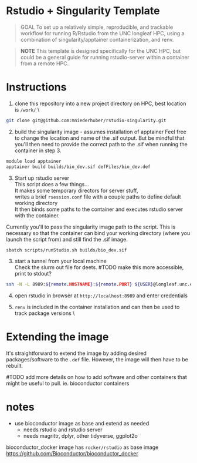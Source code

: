 # Rstudio + Singularity Template


> GOAL
> To set up a relatively simple, reproducible, and trackable workflow for running R/Rstudio from the UNC longleaf HPC, using a combination of singularity/apptainer containerization, and renv.

> **NOTE** 
> This template is designed specifically for the UNC HPC, but could be a general guide for running rstudio-server within a container from a remote HPC. 

# Instructions

1. clone this repository into a new project directory on HPC, best location is `/work/` \
```bash
git clone git@github.com:mniederhuber/rstudio-singularity.git
```

2. build the singularity image - assumes installation of apptainer 
Feel free to change the location and name of the .sif output. 
But be mindful that you'll then need to provide the correct path to the .sif when running the container in step 3. 
```bash
module load apptainer
apptainer build builds/bio_dev.sif defFiles/bio_dev.def
```
3. Start up rstudio server \
This script does a few things... \
It makes some temporary directors for server stuff, \
writes a brief `rsession.conf` file with a couple paths to define default working directory \
It then binds some paths to the container and executes rstudio server with the container. 

Currently you'll to pass the singularity image path to the script. 
This is necessary so that the container can bind your working directory (where you launch the script from) and still find the .sif image. 
```bash
sbatch scripts/runStudio.sh builds/bio_dev.sif
```

3. start a tunnel from your local machine \
Check the slurm out file for deets. 
#TODO make this more accessible, print to stdout?

```bash
ssh -N -L 8989:${remote.HOSTNAME}:${remote.PORT} ${USER}@longleaf.unc.edu
```

4. open rstudio in browser at `http://localhost:8989` and enter credentials

5. `renv` is included in the container installation and can then be used to track package versions \


# Extending the image

It's straightforward to extend the image by adding desired packages/software to the `.def` file.
However, the image will then have to be rebuilt.

#TODO add more details on how to add software and other containers that might be useful to pull.
ie. bioconductor containers

# notes

- use bioconductor image as base and extend as needed
	- needs rstudio and rstudio server
	- needs magrittr, dplyr, other tidyverse, ggplot2o

bioconductor_docker image has `rocker/rstudio` as base image
https://github.com/Bioconductor/bioconductor_docker


